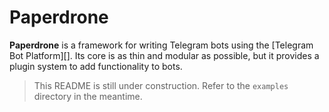 Paperdrone
==========

**Paperdrone** is a framework for writing Telegram bots using the [Telegram Bot Platform][].
Its core is as thin and modular as possible, but it provides a plugin system to add functionality to bots.

> This README is still under construction.  Refer to the `examples` directory in the meantime.
